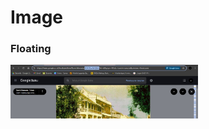 # Image
### Floating
<img src="https://github.com/AgungRizkiSaputra/Books/blob/main/images/soal2.jpg"  width="300px">
